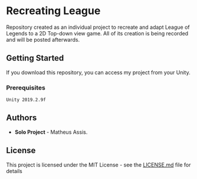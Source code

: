# Recreating League
Repository created as an individual project to recreate and adapt League of Legends to a 2D Top-down view game. All of its creation is being recorded and will be posted afterwards.

## Getting Started

If you download this repository, you can access my project from your Unity.

### Prerequisites

```
Unity 2019.2.9f
```

## Authors

* **Solo Project** - Matheus Assis.

## License

This project is licensed under the MIT License - see the [LICENSE.md](LICENSE.md) file for details
